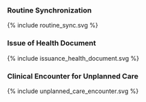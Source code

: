 <h3 id="routine_sync">Routine Synchronization</h3>
 {% include routine_sync.svg %}

<h3 id="issuance_health_document">Issue of Health Document</h3>
 {% include issuance_health_document.svg %}

<h3 id="unplanned_care_encounter">Clinical Encounter for Unplanned Care</h3>
 {% include unplanned_care_encounter.svg %}